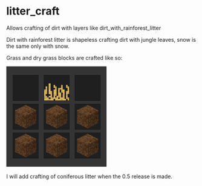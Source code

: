 # litter_craft
Allows crafting of dirt with layers like dirt_with_rainforest_litter


Dirt with rainforest litter is shapeless crafting dirt with jungle leaves, snow is the same only with snow.

Grass and dry grass blocks are crafted like so:

![dry_grass_craft](Craftme.png)

I will add crafting of coniferous litter when the 0.5 release is made.
